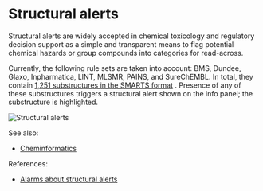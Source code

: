 <!-- TITLE: Structural alerts -->

# Structural alerts

Structural alerts are widely accepted in chemical toxicology and regulatory decision support as a simple and transparent
means to flag potential chemical hazards or group compounds into categories for read-across.

Currently, the following rule sets are taken into account: BMS, Dundee, Glaxo, Inpharmatica, LINT, MLSMR, PAINS, and
SureChEMBL. In total, they contain
[1,251 substructures in the SMARTS format](https://raw.githubusercontent.com/PatWalters/rd_filters/5f70235b387baa39669f25d95079e5dfec49a47c/rd_filters/data/alert_collection.csv)
. Presence of any of these substructures triggers a structural alert shown on the info panel; the substructure is
highlighted.

![Structural alerts](../../../uploads/chem/structural-alerts.png "Structural alerts")

See also:

* [Cheminformatics](../cheminformatics.md)

References:

* [Alarms about structural alerts](https://www.ncbi.nlm.nih.gov/pmc/articles/PMC5423727/)
